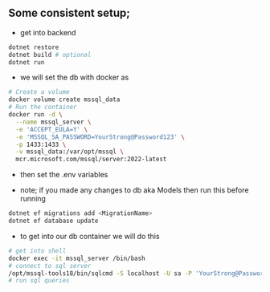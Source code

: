 ## Some consistent setup;
- get into backend
```bash
dotnet restore
dotnet build # optional
dotnet run
```

- we will set the db with docker as
```bash
# Create a volume
docker volume create mssql_data
# Run the container
docker run -d \
  --name mssql_server \
  -e 'ACCEPT_EULA=Y' \
  -e 'MSSQL_SA_PASSWORD=YourStrong@Password123' \
  -p 1433:1433 \
  -v mssql_data:/var/opt/mssql \
  mcr.microsoft.com/mssql/server:2022-latest
```

- then set the .env variables

- note; if you made any changes to db aka Models then run this before running
```bash
dotnet ef migrations add <MigrationName>
dotnet ef database update
```
- to get into our db container we will do this
```bash
# get into shell
docker exec -it mssql_server /bin/bash
# connect to sql server
/opt/mssql-tools18/bin/sqlcmd -S localhost -U sa -P 'YourStrong@Password123'
# run sql queries
```